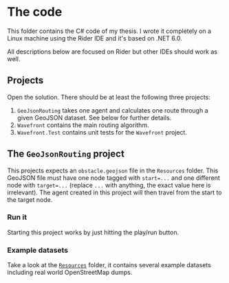 # The code

This folder contains the C# code of my thesis. I wrote it completely on a Linux machine using the Rider IDE and it's based on .NET 6.0.

All descriptions below are focused on Rider but other IDEs should work as well.

## Projects

Open the solution. There should be at least the following three projects:

1. `GeoJsonRouting` takes one agent and calculates one route through a given GeoJSON dataset. See below for further details.
2. `Wavefront` contains the main routing algorithm.
3. `Wavefront.Test` contains unit tests for the `Wavefront` project.

## The `GeoJsonRouting` project

This projects expects an `obstacle.geojson` file in the `Resources` folder. This GeoJSON file must have one node tagged with `start=...` and one different node with `target=...` (replace `...` with anything, the exact value here is irrelevant). The agent created in this project will then travel from the start to the target node.

### Run it

Starting this project works by just hitting the play/run button.

### Example datasets

Take a look at the [`Resources`](./GeoJsonRouting/Resources) folder, it contains several example datasets including real world OpenStreetMap dumps.
